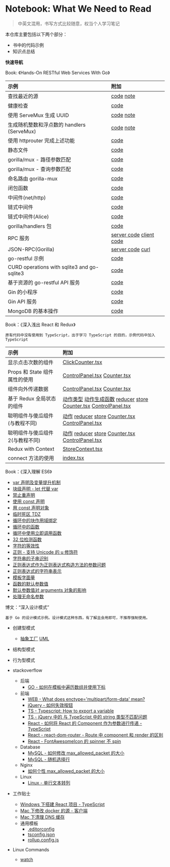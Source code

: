 Notebook: What We Need to Read
=========

> 中英文混用，书写方式比较随意，权当个人学习笔记

本仓库主要包括以下两个部分：

* 书中的代码示例
* 知识点总结

**快速导航**

Book: 《Hands-On RESTful Web Services With Go》

|示例|附加|
|:---|:---|
|查找最近的源|[code](./Hands-On%20RESTFul%20Web%20Services%20with%20Go/finding%20the%20fastest%20mirror%20site%20from%20a%20list/main.go) [note](https://github.com/a2htray/notebook/issues/1)|
|健康检查|[code](./Hands-On%20RESTFul%20Web%20Services%20with%20Go/health%20check/main.go)|
|使用 ServeMux 生成 UUID|[code](./Hands-On%20RESTFul%20Web%20Services%20with%20Go) [note](https://github.com/a2htray/notebook/issues/2)|
|生成随机整数和浮点数的 handlers (ServeMux)|[code](./Hands-On%20RESTFul%20Web%20Services%20with%20Go/multiple%20handlers%20with%20in-build%20ServeMux%20to%20random%20int%20&%20float/main.go) [note](https://github.com/a2htray/notebook/issues/3)|
|使用 httprouter 完成上述功能|[code](./Hands-On%20RESTFul%20Web%20Services%20with%20Go/develop%20two%20apis%20with%20httprouter/main.go)|
|静态文件|[code](./Hands-On%20RESTFul%20Web%20Services%20with%20Go/static%20files/main.go)|
|gorilla/mux - 路径参数匹配|[code](./Hands-On%20RESTFul%20Web%20Services%20with%20Go/gorilla-mux%20-%20path-based%20matching/main.go)|
|gorilla/mux - 查询参数匹配|[code](./Hands-On%20RESTFul%20Web%20Services%20with%20Go/gorilla-mux%20-%20query-based%20matching/main.go)|
|命名路由 gorilla-mux|[code](./Hands-On%20RESTFul%20Web%20Services%20with%20Go/named%20route/main.go)|
|闭包函数|[code](./Hands-On%20RESTFul%20Web%20Services%20with%20Go/a%20closure%20function%20returns%20another%20function/main.go)|
|中间件(net/http)|[code](./Hands-On%20RESTFul%20Web%20Services%20with%20Go/middleware%20with%20build-in%20net-http%20package/main.go)|
|链式中间件|[code](./Hands-On%20RESTFul%20Web%20Services%20with%20Go/multiple%20middlewares%20and%20channing/main.go)|
|链式中间件(Alice)|[code](./Hands-On%20RESTFul%20Web%20Services%20with%20Go/channing%20middlewares%20with%20Alice/main.go)|
|gorilla/handlers 包|[code](./Hands-On%20RESTFul%20Web%20Services%20with%20Go/gorilla-handlers%20package/main.go)|
|RPC 服务|[server code](./Hands-On%20RESTFul%20Web%20Services%20with%20Go/create%20an%20RPC%20server%20that%20returns%20the%20UTC%20server%20time/server.go) [client code](./Hands-On%20RESTFul%20Web%20Services%20with%20Go/create%20an%20RPC%20server%20that%20returns%20the%20UTC%20server%20time/client.go)|
|JSON-RPC(Gorilla)|[server code](./Hands-On%20RESTFul%20Web%20Services%20with%20Go/JSON-RPC%20using%20Gorilla%20RPC/server.go) [curl](./Hands-On%20RESTFul%20Web%20Services%20with%20Go/JSON-RPC%20using%20Gorilla%20RPC/request.sh)|
|go-restful 示例|[code](./Hands-On%20RESTFul%20Web%20Services%20with%20Go/go-restful%20-%20return%20the%20server%20time/main.go)|
|CURD operations with sqlite3 and go-sqlite3|[code](./Hands-On%20RESTFul%20Web%20Services%20with%20Go/CURD%20operations%20with%20sqlite3%20and%20go-sqlite3/main.go)|
|基于资源的 go-restful API 服务|[code](./Hands-On%20RESTFul%20Web%20Services%20with%20Go/a%20Metro%20Rail%20API%20with%20go-restful%20based%20on%20resource/main.go)|
|Gin 的小程序|[code](./Hands-On%20RESTFul%20Web%20Services%20with%20Go/a%20simple%20program%20with%20Gin/main.go)|
|Gin API 服务|[code](./Hands-On%20RESTFul%20Web%20Services%20with%20Go/Metro%20Rail%20API%20with%20Gin/main.go)|
|MongoDB 的基本操作|[code](./Hands-On%20RESTFul%20Web%20Services%20with%20Go/MongoDB%20Operations/main.go)|

Book：《深入浅出 React 和 Redux》

`原有代码中没有使用到 TypeScript，出于学习 TypeScript 的目的，示例代码中加入 TypeScript`

|示例|附加|
|:---|:---|
|显示点击次数的组件|[ClickCounter.tsx](./深入浅出%20React%20和%20Redux/tutorial/src/components/ClickCounter.tsx)|
|Props 和 State 组件属性的使用|[ControlPanel.tsx](./深入浅出%20React%20和%20Redux/tutorial/src/components/ControlPanel/index.tsx) [Counter.tsx](深入浅出%20React%20和%20Redux/tutorial/src/components/ControlPanel/Counter.tsx)|
|组件向外传递数据|[ControlPanel.tsx](./深入浅出%20React%20和%20Redux/tutorial/src/components/ControlPanel2/index.tsx) [Counter.tsx](./深入浅出%20React%20和%20Redux/tutorial/src/components/ControlPanel2/Counter.tsx)|
|基于 Redux 全局状态的组件|[动作类型](./深入浅出%20React%20和%20Redux/tutorial/src/components/ReduxControlPanel/ActionTypes.ts) [动作生成函数](./深入浅出%20React%20和%20Redux/tutorial/src/components/ReduxControlPanel/actions.ts) [reducer](./深入浅出%20React%20和%20Redux/tutorial/src/components/ReduxControlPanel/reducer.ts) [store](./深入浅出%20React%20和%20Redux/tutorial/src/components/ReduxControlPanel/store.ts) [Counter.tsx](./深入浅出%20React%20和%20Redux/tutorial/src/components/ReduxControlPanel/Counter.tsx) [ControlPanel.tsx](./深入浅出%20React%20和%20Redux/tutorial/src/components/ReduxControlPanel/index.tsx)|
|聪明组件与傻瓜组件(与教程不同)|[动作](./深入浅出%20React%20和%20Redux/tutorial/src/components/ReduxControlPanel2/actions.ts) [reducer](./深入浅出%20React%20和%20Redux/tutorial/src/components/ReduxControlPanel2/reducer.ts) [store](./深入浅出%20React%20和%20Redux/tutorial/src/components/ReduxControlPanel2/store.ts) [Counter.tsx](./深入浅出%20React%20和%20Redux/tutorial/src/components/ReduxControlPanel2/Counter.tsx) [ControlPanel.tsx](./深入浅出%20React%20和%20Redux/tutorial/src/components/ReduxControlPanel2/index.tsx)|
|聪明组件与傻瓜组件2(与教程不同)|[动作](./深入浅出%20React%20和%20Redux/tutorial/src/components/ReduxControlPanel3/actions.ts) [reducer](./深入浅出%20React%20和%20Redux/tutorial/src/components/ReduxControlPanel3/reducer.ts) [store](./深入浅出%20React%20和%20Redux/tutorial/src/components/ReduxControlPanel3/store.ts) [Counter.tsx](./深入浅出%20React%20和%20Redux/tutorial/src/components/ReduxControlPanel3/Counter.tsx) [ControlPanel.tsx](./深入浅出%20React%20和%20Redux/tutorial/src/components/ReduxControlPanel3/index.tsx)|
|Redux with Context|[StoreContext.tsx](./深入浅出%20React%20和%20Redux/tutorial/src/components/ReduxWithContext/StoreContext.tsx)|
|connect 方法的使用|[index.tsx](./深入浅出%20React%20和%20Redux/tutorial/src/components/ReduxConnect/index.tsx)|

Book：《深入理解 ES6》

* [var 声明及变量提升机制](./深入理解%20ES6/var%20声明及变量提升机制.md)
* [块级声明 - let 代替 var](./深入理解%20ES6/块级声明%20-%20let%20代替%20var.md)
* [禁止重声明](./深入理解%20ES6/禁止重声明.md)
* [使用 const 声明](./深入理解%20ES6/使用%20const%20声明.md)
* [用 const 声明对象](./深入理解%20ES6/用%20const%20声明对象.md)
* [临时死区 TDZ](./深入理解%20ES6/临时死区%20TDZ.md)
* [循环中的块作用域绑定](./深入理解%20ES6/循环中的块作用域绑定.md)
* [循环中的函数](./深入理解%20ES6/循环中的函数.md)
* [循环中使用立即调用函数](./深入理解%20ES6/循环中使用立即调用函数.md)
* [32 位检测函数](./深入理解%20ES6/32%20位检测函数.md)
* [字符的等效性](./深入理解%20ES6/字符的等效性.md)
* [正则 - 支持 Unicode 的 u 修饰符](./深入理解%20ES6/正则%20-%20支持%20Unicode%20的%20u%20修饰符.md)
* [字符串的子串识别](./深入理解%20ES6/字符串的子串识别.md)
* [正则表达式作为正则表达式构造方法的参数问题](./深入理解%20ES6/正则表达式作为正则表达式构造方法的参数问题.md)
* [正则表达式的字符串表示](./深入理解%20ES6/正则表达式的字符串表示.md)
* [模板字面量](./深入理解%20ES6/模板字面量.md)
* [函数的默认参数值](./深入理解%20ES6/函数的默认参数值.md)
* [默认参数值对 arguments 对象的影响](./深入理解%20ES6/默认参数值对%20arguments%20对象的影响.md)
* [处理无命名参数](./深入理解%20ES6/处理无命名参数.md)

博文：“深入设计模式”

`基于 Go 的设计模式示例。设计模式这种东西，有了解且会用即可，不推荐强制使用。`

* 创建型模式
  * [抽象工厂](./Post%20Code/设计模式/创建型/抽象工厂/main.go) [UML](./Post%20Code/设计模式/创建型/抽象工厂/抽象工厂模式.png)
* 结构型模式
* 行为型模式



* stackoverflow
  * 后端
    * [GO - 如何在模板中遍历数组并使用下标](./stackoverflow/GO%20-%20如何在模板中遍历数组并使用下标.md)
  * 前端
    * [WEB - What does enctype='multipart/form-data' mean?](./stackoverflow/form-enctype.md)
    * [jQuery - 如何失效按钮](./stackoverflow/如何失效按钮.md)
    * [TS - Typescript: How to export a variable](./stackoverflow/ts-export-a-variable.md)
    * [TS - jQuery 中的 与 TypeScript 中的 string 类型不匹配问题](./stackoverflow/jquery-typescript-parameter-not-match.md)
    * [React - 如何将 React 的 Component 作为参数进行传递 - TypeScript](./stackoverflow/如何将%20React%20的%20Component%20作为参数进行传递%20-%20TypeScript.md)
    * [React - react-dom-router - Route 中 component 和 render 的区别](./stackoverflow/react-dom-router%20-%20Route%20中%20component%20和%20render%20的区别.md)
    * [React - FontAwesomeIcon 的 spinner 不 spin](./stackoverflow/Font%20awesome%20spinner%20not%20spinning.md)
  * Database
    * [MySQL - 如何修改 max_allowed_packet 的大小](./stackoverflow/How%20to%20change%20max_allowed_packet%20size.md)
    * [MySQL - 随机选择行](./stackoverflow/Selecting%20Random%20Rows%20in%20MySQL.md)
  * Nginx
    * [如何个性 max_allowed_packet 的大小](./stackoverflow/How%20to%20change%20max_allowed_packet%20size.md)
  * Linux
    * [Linux - 单行文本转列](./stackoverflow/How%20to%20convert%20from%20row%20to%20column.md)
* 工作贴士
  * [Windows 下搭建 React 项目 - TypeScript](./work%20tips/Windows%20下搭建%20React%20项目%20-%20TypeScript.md)
  * [Mac 下修改 docker 的源 - 客户端](./work%20tips/Mac%20下修改%20docker%20的源%20-%20客户端.md)
  * [Mac 下清理 DNS 缓存](./work%20tips/Mac%20下清理%20DNS%20缓存.md)
  * 通用模板
    * [.editorconfig](./work%20tips/通用模板/.editorconfig)
    * [tsconfig.json](./work%20tips/通用模板/tsconfig.json)
    * [rollup.config.js](./work%20tips/通用模板/rollup.config.js)
* Linux Commands
  * [watch](./Linux%20Commands/watch.md)